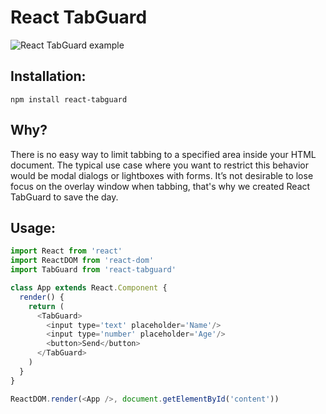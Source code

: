 React TabGuard
=============

![React TabGuard example](https://cldup.com/T9a7pbSgTA.gif)


## Installation:

`npm install react-tabguard`

## Why?

There is no easy way to limit tabbing to a specified area inside your HTML document. The typical use case where you want to restrict this behavior would be modal dialogs or lightboxes with forms. It’s not desirable to lose focus on the overlay window when tabbing, that's why we created React TabGuard to save the day.

## Usage:

```js
import React from 'react'
import ReactDOM from 'react-dom'
import TabGuard from 'react-tabguard'

class App extends React.Component {
  render() {
    return (
      <TabGuard>
        <input type='text' placeholder='Name'/>
        <input type='number' placeholder='Age'/>
        <button>Send</button>
      </TabGuard>
    )
  }
}

ReactDOM.render(<App />, document.getElementById('content'))
```
